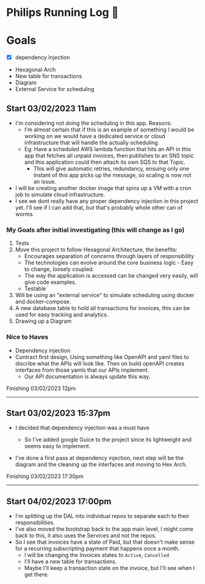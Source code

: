 # Philips Running Log 🏃

# Goals
- [x] dependency Injection
- Hexagonal Arch
- New table for transactions
- Diagram
- External Service for scheduling 

## Start 03/02/2023 11am
- I'm considering not doing the scheduling in this app. Reasons:
  - I'm almost certain that if this is an example of something I would be working on we would have a dedicated service or cloud infrastructure that will handle the actually scheduling.
  - Eg: Have a scheduled AWS lambda function that hits an API in this app that fetches all unpaid invoices, then publishes to an SNS topic and this application could then attach its own SQS to that Topic.
    - This will give automatic retries, redundancy, ensuing only one instant of this app picks up the message, so scaling is now not an issue.
- I will be creating another docker image that spins up a VM with a cron job to simulate cloud infrastructure.
- I see we dont really have any proper dependency injection in this project yet. I'll see if I can add that, but that's probably whole other can of worms.

### My Goals after initial investigating (this will change as I go)
1. Tests
2. Move this project to follow Hexagonal Architecture, the benefits:
   - Encourages separation of concerns through layers of responsibility
   - The technologies can evolve around the core business logic - Easy to change, loosely coupled.
   - The way the application is accessed can be changed very easily, will give code examples.
   - Testable
3. Will be using an "external service" to simulate scheduling using docker and docker-compose.
4. A new database table to hold all transactions for invoices, this can be used for easy tracking and analytics.
5. Drawing up a Diagram


### Nice to Haves
- Dependency injection
- Contract first design, Using something like OpenAPI and yaml files to discribe what the APIs will look like. Then on build openAPI creates interfaces from those yamls that our APIs implement.
    - Our API documentation is always update this way.

Finishing
 03/02/2023 12pm

------

## Start 03/02/2023 15:37pm
- I decided that dependency injection was a must have
    - So I've added google Guice to the project since its lightweight and seems easy to implement.

- I've done a first pass at dependency injection, next step will be the diagram and the cleaning up the interfaces and moving to Hex Arch.

Finishing 03/02/2023 17:30pm

----

## Start 04/02/2023 17:00pm

- I'm splitting up the DAL into individual repos to separate each to their responsibilities.
- I've also moved the bootstrap back to the app main level, I might come back to this, it also uses the Services and not the repos.
- So I see that invoices have a state of Paid, but that doesn't make sense for a recurring subscripting payment that happens once a month.
  - I will be changing the Invoices states to `Active`, `Cancelled`
  - I'll have a new table for transactions.
  - Maybe I'll keep a transaction state on the invoice, but I'll see when I get there.
